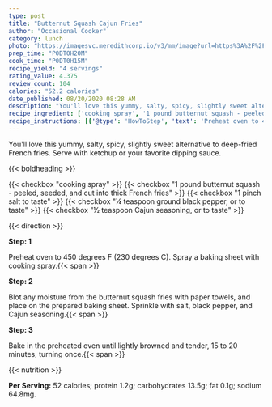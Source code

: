 ```yaml
---
type: post
title: "Butternut Squash Cajun Fries"
author: "Occasional Cooker"
category: lunch
photo: "https://imagesvc.meredithcorp.io/v3/mm/image?url=https%3A%2F%2Fimages.media-allrecipes.com%2Fuserphotos%2F717440.jpg"
prep_time: "P0DT0H20M"
cook_time: "P0DT0H15M"
recipe_yield: "4 servings"
rating_value: 4.375
review_count: 104
calories: "52.2 calories"
date_published: 08/20/2020 08:28 AM
description: "You'll love this yummy, salty, spicy, slightly sweet alternative to deep-fried French fries.  Serve with ketchup or your favorite dipping sauce."
recipe_ingredient: ['cooking spray', '1 pound butternut squash - peeled, seeded, and cut into thick French fries', '1 pinch salt to taste', '¼ teaspoon ground black pepper, or to taste', '½ teaspoon Cajun seasoning, or to taste']
recipe_instructions: [{'@type': 'HowToStep', 'text': 'Preheat oven to 450 degrees F (230 degrees C). Spray a baking sheet with cooking spray.\n'}, {'@type': 'HowToStep', 'text': 'Blot any moisture from the butternut squash fries with paper towels, and place on the prepared baking sheet. Sprinkle with salt, black pepper, and Cajun seasoning.\n'}, {'@type': 'HowToStep', 'text': 'Bake in the preheated oven until lightly browned and tender, 15 to 20 minutes, turning once.\n'}]
---
```


You'll love this yummy, salty, spicy, slightly sweet alternative to deep-fried French fries.  Serve with ketchup or your favorite dipping sauce. 

{{< boldheading >}}

{{< checkbox "cooking spray" >}}
{{< checkbox "1 pound butternut squash - peeled, seeded, and cut into thick French fries" >}}
{{< checkbox "1 pinch salt to taste" >}}
{{< checkbox "¼ teaspoon ground black pepper, or to taste" >}}
{{< checkbox "½ teaspoon Cajun seasoning, or to taste" >}}


{{< direction >}}

**Step: 1**

Preheat oven to 450 degrees F (230 degrees C). Spray a baking sheet with cooking spray.{{< span >}}

**Step: 2**

Blot any moisture from the butternut squash fries with paper towels, and place on the prepared baking sheet. Sprinkle with salt, black pepper, and Cajun seasoning.{{< span >}}

**Step: 3**

Bake in the preheated oven until lightly browned and tender, 15 to 20 minutes, turning once.{{< span >}}

{{< nutrition >}}

**Per Serving:** 52 calories; protein 1.2g; carbohydrates 13.5g; fat 0.1g; sodium 64.8mg.